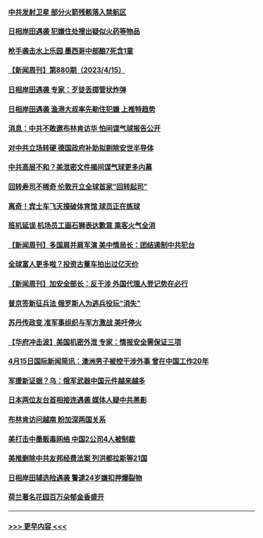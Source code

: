#### [中共发射卫星 部分火箭残骸落入禁航区](../pages/prog202/a103692070.md?t=04170043) 
#### [日相岸田遇袭 犯嫌住处搜出疑似火药等物品](../pages/prog202/a103691887.md?t=04170043) 
#### [枪手袭击水上乐园 墨西哥中部酿7死含1童](../pages/prog202/a103691913.md?t=04170043) 
#### [【新闻周刊】第880期（2023/4/15）](../pages/prog202/a103691904.md?t=04170043) 
#### [日相岸田遇袭 专家：歹徒丢掷管状炸弹](../pages/prog202/a103691902.md?t=04170043) 
#### [日相岸田遇袭 渔港大叔率先勒住犯嫌 上推特趋势](../pages/prog202/a103691895.md?t=04170043) 
#### [消息：中共不敢邀布林肯访华 怕间谍气球报告公开](../pages/prog202/a103691872.md?t=04170043) 
#### [对中共立场转硬 德国政府补助拟剔除安世半导体](../pages/prog202/a103691858.md?t=04170043) 
#### [中共高层不和？美泄密文件揭间谍气球更多内幕](../pages/prog202/a103691836.md?t=04170043) 
#### [回转寿司不稀奇 伦敦开立全球首家“回转起司”](../pages/prog202/a103691841.md?t=04170043) 
#### [离奇！宾士车飞天撞破体育馆 球员正在练球](../pages/prog202/a103691838.md?t=04170043) 
#### [班机延误 机场员工画石狮表达歉意 乘客火气全消](../pages/prog202/a103691830.md?t=04170043) 
#### [【新闻周刊】多国肩并肩军演 美中情局长：团结遏制中共犯台](../pages/prog202/a103691668.md?t=04170043) 
#### [全球富人更多啦？投资古董车拍出过亿天价](../pages/prog202/a103691634.md?t=04170043) 
#### [【新闻周刊】加安全部长：反干涉 外国代理人登记势在必行](../pages/prog202/a103691665.md?t=04170043) 
#### [普京签新征兵法 俄罗斯人为逃兵役玩“消失”](../pages/prog202/a103691635.md?t=04170043) 
#### [苏丹传政变 准军事组织与军方激战 美吁停火](../pages/prog202/a103691633.md?t=04170043) 
#### [【华府冲击波】美国机密外泄 专家：情报安全需保证三项](../pages/prog202/a103691636.md?t=04170043) 
#### [4月15日国际新闻简讯：澳洲男子被控干涉外事 曾在中国工作20年](../pages/prog202/a103691632.md?t=04170043) 
#### [军援新证据？乌：俄军武器中国元件越来越多](../pages/prog202/a103691610.md?t=04170043) 
#### [日本两位友台首相接连遇袭 媒体人疑中共黑影](../pages/prog202/a103691601.md?t=04170043) 
#### [布林肯访问越南 盼加深两国关系](../pages/prog202/a103691500.md?t=04170043) 
#### [美打击中墨贩毒网络 中国2公司4人被制裁](../pages/prog202/a103691501.md?t=04170043) 
#### [美推删除中共友邦经费法案 列洪都拉斯等21国](../pages/prog202/a103691502.md?t=04170043) 
#### [日相岸田辅选险遇袭 警逮24岁嫌扣押爆裂物](../pages/prog202/a103691503.md?t=04170043) 
#### [荷兰著名花园百万朵郁金香盛开](../pages/prog202/a103691504.md?t=04170043) 

----
#### [ >>> 更早内容 <<< ](../indexes/prog202-earlier.md)
